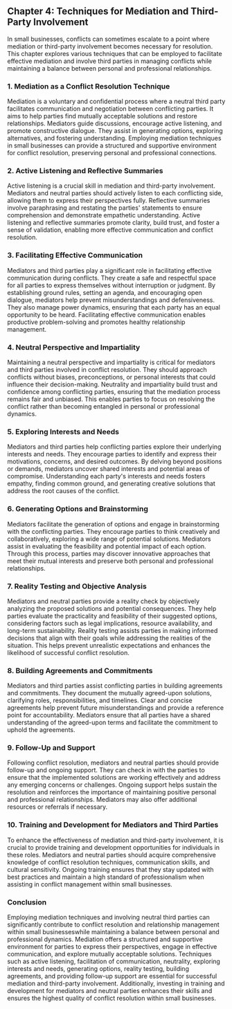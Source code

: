 Chapter 4: Techniques for Mediation and Third-Party Involvement
---------------------------------------------------------------

In small businesses, conflicts can sometimes escalate to a point where mediation or third-party involvement becomes necessary for resolution. This chapter explores various techniques that can be employed to facilitate effective mediation and involve third parties in managing conflicts while maintaining a balance between personal and professional relationships.

### **1. Mediation as a Conflict Resolution Technique**

Mediation is a voluntary and confidential process where a neutral third party facilitates communication and negotiation between conflicting parties. It aims to help parties find mutually acceptable solutions and restore relationships. Mediators guide discussions, encourage active listening, and promote constructive dialogue. They assist in generating options, exploring alternatives, and fostering understanding. Employing mediation techniques in small businesses can provide a structured and supportive environment for conflict resolution, preserving personal and professional connections.

### **2. Active Listening and Reflective Summaries**

Active listening is a crucial skill in mediation and third-party involvement. Mediators and neutral parties should actively listen to each conflicting side, allowing them to express their perspectives fully. Reflective summaries involve paraphrasing and restating the parties' statements to ensure comprehension and demonstrate empathetic understanding. Active listening and reflective summaries promote clarity, build trust, and foster a sense of validation, enabling more effective communication and conflict resolution.

### **3. Facilitating Effective Communication**

Mediators and third parties play a significant role in facilitating effective communication during conflicts. They create a safe and respectful space for all parties to express themselves without interruption or judgment. By establishing ground rules, setting an agenda, and encouraging open dialogue, mediators help prevent misunderstandings and defensiveness. They also manage power dynamics, ensuring that each party has an equal opportunity to be heard. Facilitating effective communication enables productive problem-solving and promotes healthy relationship management.

### **4. Neutral Perspective and Impartiality**

Maintaining a neutral perspective and impartiality is critical for mediators and third parties involved in conflict resolution. They should approach conflicts without biases, preconceptions, or personal interests that could influence their decision-making. Neutrality and impartiality build trust and confidence among conflicting parties, ensuring that the mediation process remains fair and unbiased. This enables parties to focus on resolving the conflict rather than becoming entangled in personal or professional dynamics.

### **5. Exploring Interests and Needs**

Mediators and third parties help conflicting parties explore their underlying interests and needs. They encourage parties to identify and express their motivations, concerns, and desired outcomes. By delving beyond positions or demands, mediators uncover shared interests and potential areas of compromise. Understanding each party's interests and needs fosters empathy, finding common ground, and generating creative solutions that address the root causes of the conflict.

### **6. Generating Options and Brainstorming**

Mediators facilitate the generation of options and engage in brainstorming with the conflicting parties. They encourage parties to think creatively and collaboratively, exploring a wide range of potential solutions. Mediators assist in evaluating the feasibility and potential impact of each option. Through this process, parties may discover innovative approaches that meet their mutual interests and preserve both personal and professional relationships.

### **7. Reality Testing and Objective Analysis**

Mediators and neutral parties provide a reality check by objectively analyzing the proposed solutions and potential consequences. They help parties evaluate the practicality and feasibility of their suggested options, considering factors such as legal implications, resource availability, and long-term sustainability. Reality testing assists parties in making informed decisions that align with their goals while addressing the realities of the situation. This helps prevent unrealistic expectations and enhances the likelihood of successful conflict resolution.

### **8. Building Agreements and Commitments**

Mediators and third parties assist conflicting parties in building agreements and commitments. They document the mutually agreed-upon solutions, clarifying roles, responsibilities, and timelines. Clear and concise agreements help prevent future misunderstandings and provide a reference point for accountability. Mediators ensure that all parties have a shared understanding of the agreed-upon terms and facilitate the commitment to uphold the agreements.

### **9. Follow-Up and Support**

Following conflict resolution, mediators and neutral parties should provide follow-up and ongoing support. They can check in with the parties to ensure that the implemented solutions are working effectively and address any emerging concerns or challenges. Ongoing support helps sustain the resolution and reinforces the importance of maintaining positive personal and professional relationships. Mediators may also offer additional resources or referrals if necessary.

### **10. Training and Development for Mediators and Third Parties**

To enhance the effectiveness of mediation and third-party involvement, it is crucial to provide training and development opportunities for individuals in these roles. Mediators and neutral parties should acquire comprehensive knowledge of conflict resolution techniques, communication skills, and cultural sensitivity. Ongoing training ensures that they stay updated with best practices and maintain a high standard of professionalism when assisting in conflict management within small businesses.

### **Conclusion**

Employing mediation techniques and involving neutral third parties can significantly contribute to conflict resolution and relationship management within small businesseswhile maintaining a balance between personal and professional dynamics. Mediation offers a structured and supportive environment for parties to express their perspectives, engage in effective communication, and explore mutually acceptable solutions. Techniques such as active listening, facilitation of communication, neutrality, exploring interests and needs, generating options, reality testing, building agreements, and providing follow-up support are essential for successful mediation and third-party involvement. Additionally, investing in training and development for mediators and neutral parties enhances their skills and ensures the highest quality of conflict resolution within small businesses.
